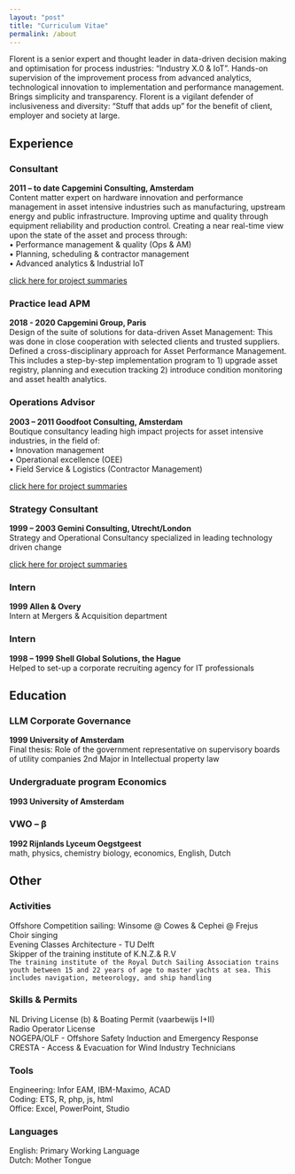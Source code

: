 ```yaml
---
layout: "post"
title: "Curriculum Vitae"
permalink: /about
---
```


Florent is a senior expert and thought leader in data-driven decision making and optimisation for process industries: “Industry X.0 & IoT”. Hands-on supervision of the improvement process from advanced analytics, technological innovation to implementation and performance management. Brings simplicity and transparency. Florent is a vigilant defender of inclusiveness and diversity: “Stuff that adds up” for the benefit of client, employer and society at large.  
  
## Experience
### Consultant
**2011 – to date Capgemini Consulting, Amsterdam**  
Content matter expert on hardware innovation and performance management in asset intensive industries such as manufacturing, upstream energy and public infrastructure. Improving uptime and quality through equipment reliability and production control. Creating a near real-time view upon the state of the asset and process through:  
•	Performance management & quality (Ops & AM)  
•	Planning, scheduling & contractor management  
•	Advanced analytics & Industrial IoT  
  
[click here for project summaries](https://fprisse.github.io/projects_invent)  
### Practice lead APM
**2018 - 2020 Capgemini Group, Paris**  
Design of the suite of solutions for data-driven Asset Management: This was done in close cooperation with selected clients and trusted suppliers. Defined a cross-disciplinary approach for Asset Performance Management. This includes a step-by-step implementation program to 1) upgrade asset registry, planning and execution tracking 2) introduce condition monitoring and asset health analytics.
### Operations Advisor
**2003 – 2011 Goodfoot Consulting, Amsterdam**  
Boutique consultancy leading high impact projects for asset intensive industries, in the field of:  
•	Innovation management  
•	Operational excellence (OEE)  
•	Field Service & Logistics (Contractor Management)  
  
[click here for project summaries](https://fprisse.github.io/projects_goodfoot) 
### Strategy Consultant
**1999 – 2003 Gemini Consulting, Utrecht/London**  
Strategy and Operational Consultancy specialized in leading technology driven change  
  
[click here for project summaries](https://fprisse.github.io/projects_gemini)
### Intern
**1999 Allen & Overy**  
Intern at Mergers & Acquisition department
### Intern
**1998 – 1999 Shell Global Solutions, the Hague**  
Helped to set-up a corporate recruiting agency for IT professionals
## Education
### LLM Corporate Governance
**1999 University of Amsterdam**  
Final thesis: Role of the government representative on supervisory boards of utility companies
2nd Major in Intellectual property law
### Undergraduate program Economics 
**1993 University of Amsterdam**
### VWO – β
**1992 Rijnlands Lyceum Oegstgeest**  
math, physics, chemistry biology, economics, English, Dutch
## Other
### Activities
Offshore Competition sailing: Winsome @ Cowes & Cephei @ Frejus  
Choir singing  
Evening Classes Architecture - TU Delft  
Skipper of the training institute of K.N.Z.& R.V  
```The training institute of the Royal Dutch Sailing Association trains youth between 15 and 22 years of age to master yachts at sea. This includes navigation, meteorology, and ship handling```
### Skills & Permits
NL Driving License (b) & Boating Permit (vaarbewijs I+II)  
Radio Operator License  
NOGEPA/OLF - Offshore Safety Induction and Emergency Response  
CRESTA - Access & Evacuation for Wind Industry Technicians  
### Tools
Engineering: Infor EAM, IBM-Maximo, ACAD  
Coding: ETS, R, php, js, html  
Office: Excel, PowerPoint, Studio  
### Languages
English: Primary Working Language  
Dutch: Mother Tongue  
